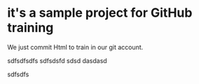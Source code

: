# it's a sample project for GitHub training


We just commit Html to train in our git account.

sdfsdfsdfs
sdfsdsfd
sdsd
dasdasd

sdfsdfs